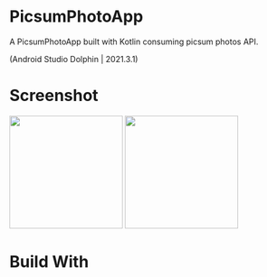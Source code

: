 # PicsumPhotoApp

A PicsumPhotoApp built with Kotlin consuming picsum photos API.

(Android Studio Dolphin | 2021.3.1)

# Screenshot
<p float="left">
<img src="https://user-images.githubusercontent.com/25154589/202843859-3e679ee0-3750-48b2-a843-eb21aafc9797.png" width="200" />

<img src="https://user-images.githubusercontent.com/25154589/202843886-92968df7-8192-4d39-83ad-825c7f50933e.png" width="200" />
</p>

# Build With




